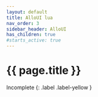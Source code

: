 ```yaml
---
layout: default
title: AlloUI lua
nav_order: 3
sidebar_header: AlloUI
has_children: true
#starts_active: true
---
```


# {{ page.title }}

Incomplete
{: .label .label-yellow }
